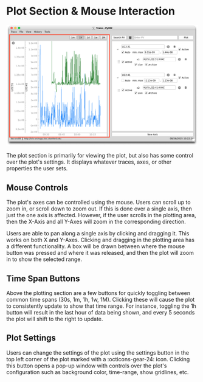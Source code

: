 # Plot Section & Mouse Interaction

![Image of Plot Section](../images/plot_section.png)

The plot section is primarily for viewing the plot, but also has some control over the plot's settings.
It displays whatever traces, axes, or other properties the user sets.



## Mouse Controls

The plot's axes can be controlled using the mouse. Users can scroll up to zoom in, or scroll down to zoom out. If this is done over a single axis, then just the one axis is affected.
However, if the user scrolls in the plotting area, then the X-Axis and all Y-Axes will zoom in the corresponding direction.

Users are able to pan along a single axis by clicking and dragging it. This works on both X and Y-Axes.
Clicking and dragging in the plotting area has a different functionality.
A box will be drawn between where the mouse button was pressed and where it was released, and then the plot will zoom in to show the selected range.



## Time Span Buttons

Above the plotting section are a few buttons for quickly toggling between common time spans (30s, 1m, 1h, 1w, 1M).
Clicking these will cause the plot to consistently update to show that time range.
For instance, toggling the 1h button will result in the last hour of data being shown, and every 5 seconds the plot will shift to the right to update.



## Plot Settings

Users can change the settings of the plot using the settings button in the top left corner of the plot marked with a :octicons-gear-24: icon.
Clicking this button opens a pop-up window with controls over the plot's configuration such as background color, time-range, show gridlines, etc.
